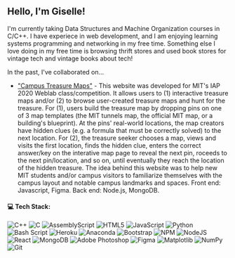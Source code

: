 ## Hello, I'm Giselle!

I'm currently taking Data Structures and Machine Organization courses in C/C++. I have experiece in web development, and I am enjoying learning systems programming and networking in my free time. Something else I love doing in my free time is browsing thrift stores and used book stores for vintage tech and vintage books about tech! 

In the past, I've collaborated on...
- ["Campus Treasure Maps"](https://github.com/weblab-class/necoxt-acetabularia-giselle-galan) - This website was developed for MIT's IAP 2020 Weblab class/competition. It allows users to (1) interactive treasure maps and/or (2) to browse user-created treasure maps and hunt for the treasure. For (1), users build the treasure map by dropping pins on one of 3 map templates (the MIT tunnels map, the official MIT map, or a building's blueprint). At the pins' real-world locations, the map creators have hidden clues (e.g. a formula that must be correctly solved) to the next location. For (2), the treasure seeker chooses a map, views and visits the first location, finds the hidden clue, enters the correct answer/key on the interative map page to reveal the next pin, roceeds to the next pin/location, and so on, until eventually they reach the location of the hidden treasure. The idea behind this website was to help new MIT students and/or campus visitors to familiarize themselves with the campus layout and notable campus landmarks and spaces. Front end: Javascript, Figma. Back end: Node.js, MongoDB. 

#### 💻 Tech Stack:</summary>
![C++](https://img.shields.io/badge/c++-%2300599C.svg?style=for-the-badge&logo=c%2B%2B&logoColor=white) ![C](https://img.shields.io/badge/c-%2300599C.svg?style=for-the-badge&logo=c&logoColor=white) ![AssemblyScript](https://img.shields.io/badge/assembly%20script-%23000000.svg?style=for-the-badge&logo=assemblyscript&logoColor=white) ![HTML5](https://img.shields.io/badge/html5-%23E34F26.svg?style=for-the-badge&logo=html5&logoColor=white) ![JavaScript](https://img.shields.io/badge/javascript-%23323330.svg?style=for-the-badge&logo=javascript&logoColor=%23F7DF1E) ![Python](https://img.shields.io/badge/python-3670A0?style=for-the-badge&logo=python&logoColor=ffdd54) ![Bash Script](https://img.shields.io/badge/bash_script-%23121011.svg?style=for-the-badge&logo=gnu-bash&logoColor=white) ![Heroku](https://img.shields.io/badge/heroku-%23430098.svg?style=for-the-badge&logo=heroku&logoColor=white) ![Anaconda](https://img.shields.io/badge/Anaconda-%2344A833.svg?style=for-the-badge&logo=anaconda&logoColor=white) ![Bootstrap](https://img.shields.io/badge/bootstrap-%238511FA.svg?style=for-the-badge&logo=bootstrap&logoColor=white) ![NPM](https://img.shields.io/badge/NPM-%23CB3837.svg?style=for-the-badge&logo=npm&logoColor=white) ![NodeJS](https://img.shields.io/badge/node.js-6DA55F?style=for-the-badge&logo=node.js&logoColor=white) ![React](https://img.shields.io/badge/react-%2320232a.svg?style=for-the-badge&logo=react&logoColor=%2361DAFB) ![MongoDB](https://img.shields.io/badge/MongoDB-%234ea94b.svg?style=for-the-badge&logo=mongodb&logoColor=white) ![Adobe Photoshop](https://img.shields.io/badge/adobe%20photoshop-%2331A8FF.svg?style=for-the-badge&logo=adobe%20photoshop&logoColor=white) ![Figma](https://img.shields.io/badge/figma-%23F24E1E.svg?style=for-the-badge&logo=figma&logoColor=white) ![Matplotlib](https://img.shields.io/badge/Matplotlib-%23ffffff.svg?style=for-the-badge&logo=Matplotlib&logoColor=black) ![NumPy](https://img.shields.io/badge/numpy-%23013243.svg?style=for-the-badge&logo=numpy&logoColor=white) ![Git](https://img.shields.io/badge/git-%23F05033.svg?style=for-the-badge&logo=git&logoColor=white)

<!-- Proudly created with GPRM ( https://gprm.itsvg.in ) -->
